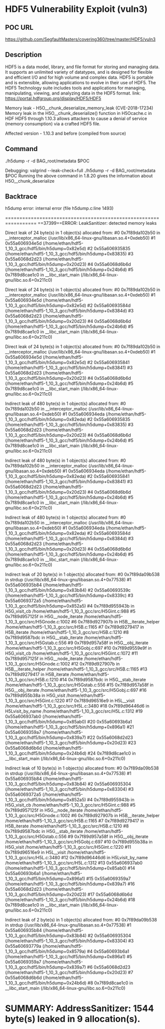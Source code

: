# HDF5 Vulnerability Exploit (vuln3)

## POC URL
https://github.com/SegfaultMasters/covering360/tree/master/HDF5/vuln3

## Description
HDF5 is a data model, library, and file format for storing and managing data. It supports an unlimited variety of datatypes, and is designed for flexible and efficient I/O and for high volume and complex data. HDF5 is portable and is extensible, allowing applications to evolve in their use of HDF5. The HDF5 Technology suite includes tools and applications for managing, manipulating, viewing, and analyzing data in the HDF5 format. link: https://portal.hdfgroup.org/display/HDF5/HDF5

Memory leak - H5O__chunk_deserialize_memory_leak (CVE-2018-17234)
Memory leak in the H5O__chunk_deserialize() function in H5Ocache.c in HDF HDF5 through 1.10.3 allows attackers to cause a denial of service (memory consumption) via a crafted HDF5 file.

Affected version - 1.10.3 and before (compiled from source)
## Command
./h5dump -r -d BAG_root/metadata $POC

Debugging: valgrind --leak-check=full ./h5dump -r -d BAG_root/metadata $POC
Running the above command in 1.8.20 gives the information about H5O__chunk_deserialize

## Backtrace
h5dump error: internal error (file h5dump.c:line 1493)

=================================================================
==37399==ERROR: LeakSanitizer: detected memory leaks

Direct leak of 24 byte(s) in 1 object(s) allocated from:
    #0 0x7f89da102b50 in __interceptor_malloc (/usr/lib/x86_64-linux-gnu/libasan.so.4+0xdeb50)
    #1 0x55a606934e5d  (/home/ethan/hdf5-1_10_3_gcc/hdf5/bin/h5dump+0x82e5d)
    #2 0x55a606935835  (/home/ethan/hdf5-1_10_3_gcc/hdf5/bin/h5dump+0x83835)
    #3 0x55a6068d2d23  (/home/ethan/hdf5-1_10_3_gcc/hdf5/bin/h5dump+0x20d23)
    #4 0x55a6068d6b6d  (/home/ethan/hdf5-1_10_3_gcc/hdf5/bin/h5dump+0x24b6d)
    #5 0x7f89d8cae1c0 in __libc_start_main (/lib/x86_64-linux-gnu/libc.so.6+0x211c0)

Direct leak of 24 byte(s) in 1 object(s) allocated from:
    #0 0x7f89da102b50 in __interceptor_malloc (/usr/lib/x86_64-linux-gnu/libasan.so.4+0xdeb50)
    #1 0x55a606934e5d  (/home/ethan/hdf5-1_10_3_gcc/hdf5/bin/h5dump+0x82e5d)
    #2 0x55a60693584d  (/home/ethan/hdf5-1_10_3_gcc/hdf5/bin/h5dump+0x8384d)
    #3 0x55a6068d2d23  (/home/ethan/hdf5-1_10_3_gcc/hdf5/bin/h5dump+0x20d23)
    #4 0x55a6068d6b6d  (/home/ethan/hdf5-1_10_3_gcc/hdf5/bin/h5dump+0x24b6d)
    #5 0x7f89d8cae1c0 in __libc_start_main (/lib/x86_64-linux-gnu/libc.so.6+0x211c0)

Direct leak of 24 byte(s) in 1 object(s) allocated from:
    #0 0x7f89da102b50 in __interceptor_malloc (/usr/lib/x86_64-linux-gnu/libasan.so.4+0xdeb50)
    #1 0x55a606934e5d  (/home/ethan/hdf5-1_10_3_gcc/hdf5/bin/h5dump+0x82e5d)
    #2 0x55a606935841  (/home/ethan/hdf5-1_10_3_gcc/hdf5/bin/h5dump+0x83841)
    #3 0x55a6068d2d23  (/home/ethan/hdf5-1_10_3_gcc/hdf5/bin/h5dump+0x20d23)
    #4 0x55a6068d6b6d  (/home/ethan/hdf5-1_10_3_gcc/hdf5/bin/h5dump+0x24b6d)
    #5 0x7f89d8cae1c0 in __libc_start_main (/lib/x86_64-linux-gnu/libc.so.6+0x211c0)

Indirect leak of 480 byte(s) in 1 object(s) allocated from:
    #0 0x7f89da102b50 in __interceptor_malloc (/usr/lib/x86_64-linux-gnu/libasan.so.4+0xdeb50)
    #1 0x55a606934eda  (/home/ethan/hdf5-1_10_3_gcc/hdf5/bin/h5dump+0x82eda)
    #2 0x55a606935835  (/home/ethan/hdf5-1_10_3_gcc/hdf5/bin/h5dump+0x83835)
    #3 0x55a6068d2d23  (/home/ethan/hdf5-1_10_3_gcc/hdf5/bin/h5dump+0x20d23)
    #4 0x55a6068d6b6d  (/home/ethan/hdf5-1_10_3_gcc/hdf5/bin/h5dump+0x24b6d)
    #5 0x7f89d8cae1c0 in __libc_start_main (/lib/x86_64-linux-gnu/libc.so.6+0x211c0)

Indirect leak of 480 byte(s) in 1 object(s) allocated from:
    #0 0x7f89da102b50 in __interceptor_malloc (/usr/lib/x86_64-linux-gnu/libasan.so.4+0xdeb50)
    #1 0x55a606934eda  (/home/ethan/hdf5-1_10_3_gcc/hdf5/bin/h5dump+0x82eda)
    #2 0x55a606935841  (/home/ethan/hdf5-1_10_3_gcc/hdf5/bin/h5dump+0x83841)
    #3 0x55a6068d2d23  (/home/ethan/hdf5-1_10_3_gcc/hdf5/bin/h5dump+0x20d23)
    #4 0x55a6068d6b6d  (/home/ethan/hdf5-1_10_3_gcc/hdf5/bin/h5dump+0x24b6d)
    #5 0x7f89d8cae1c0 in __libc_start_main (/lib/x86_64-linux-gnu/libc.so.6+0x211c0)

Indirect leak of 480 byte(s) in 1 object(s) allocated from:
    #0 0x7f89da102b50 in __interceptor_malloc (/usr/lib/x86_64-linux-gnu/libasan.so.4+0xdeb50)
    #1 0x55a606934eda  (/home/ethan/hdf5-1_10_3_gcc/hdf5/bin/h5dump+0x82eda)
    #2 0x55a60693584d  (/home/ethan/hdf5-1_10_3_gcc/hdf5/bin/h5dump+0x8384d)
    #3 0x55a6068d2d23  (/home/ethan/hdf5-1_10_3_gcc/hdf5/bin/h5dump+0x20d23)
    #4 0x55a6068d6b6d  (/home/ethan/hdf5-1_10_3_gcc/hdf5/bin/h5dump+0x24b6d)
    #5 0x7f89d8cae1c0 in __libc_start_main (/lib/x86_64-linux-gnu/libc.so.6+0x211c0)

Indirect leak of 20 byte(s) in 1 object(s) allocated from:
    #0 0x7f89da09b538 in strdup (/usr/lib/x86_64-linux-gnu/libasan.so.4+0x77538)
    #1 0x55a606935b84  (/home/ethan/hdf5-1_10_3_gcc/hdf5/bin/h5dump+0x83b84)
    #2 0x55a60693539c  (/home/ethan/hdf5-1_10_3_gcc/hdf5/bin/h5dump+0x8339c)
    #3 0x55a6069372a5  (/home/ethan/hdf5-1_10_3_gcc/hdf5/bin/h5dump+0x852a5)
    #4 0x7f89d955943b in H5G_visit_cb /home/ethan/hdf5-1_10_3_gcc/src/H5Gint.c:988
    #5 0x7f89d957125f in H5G__node_iterate /home/ethan/hdf5-1_10_3_gcc/src/H5Gnode.c:1002
    #6 0x7f89d927907b in H5B__iterate_helper /home/ethan/hdf5-1_10_3_gcc/src/H5B.c:1165
    #7 0x7f89d9279417 in H5B_iterate /home/ethan/hdf5-1_10_3_gcc/src/H5B.c:1210
    #8 0x7f89d9587bdc in H5G__stab_iterate /home/ethan/hdf5-1_10_3_gcc/src/H5Gstab.c:556
    #9 0x7f89d957a58f in H5G__obj_iterate /home/ethan/hdf5-1_10_3_gcc/src/H5Gobj.c:697
    #10 0x7f89d9559e9f in H5G_visit_cb /home/ethan/hdf5-1_10_3_gcc/src/H5Gint.c:1072
    #11 0x7f89d957125f in H5G__node_iterate /home/ethan/hdf5-1_10_3_gcc/src/H5Gnode.c:1002
    #12 0x7f89d927907b in H5B__iterate_helper /home/ethan/hdf5-1_10_3_gcc/src/H5B.c:1165
    #13 0x7f89d9279417 in H5B_iterate /home/ethan/hdf5-1_10_3_gcc/src/H5B.c:1210
    #14 0x7f89d9587bdc in H5G__stab_iterate /home/ethan/hdf5-1_10_3_gcc/src/H5Gstab.c:556
    #15 0x7f89d957a58f in H5G__obj_iterate /home/ethan/hdf5-1_10_3_gcc/src/H5Gobj.c:697
    #16 0x7f89d955b38a in H5G_visit /home/ethan/hdf5-1_10_3_gcc/src/H5Gint.c:1220
    #17 0x7f89d96516e9 in H5L__visit /home/ethan/hdf5-1_10_3_gcc/src/H5L.c:3480
    #18 0x7f89d96446d6 in H5Lvisit_by_name /home/ethan/hdf5-1_10_3_gcc/src/H5L.c:1312
    #19 0x55a606937ab0  (/home/ethan/hdf5-1_10_3_gcc/hdf5/bin/h5dump+0x85ab0)
    #20 0x55a60693b6a1  (/home/ethan/hdf5-1_10_3_gcc/hdf5/bin/h5dump+0x896a1)
    #21 0x55a6069359a7  (/home/ethan/hdf5-1_10_3_gcc/hdf5/bin/h5dump+0x839a7)
    #22 0x55a6068d2d23  (/home/ethan/hdf5-1_10_3_gcc/hdf5/bin/h5dump+0x20d23)
    #23 0x55a6068d6b6d  (/home/ethan/hdf5-1_10_3_gcc/hdf5/bin/h5dump+0x24b6d)
    #24 0x7f89d8cae1c0 in __libc_start_main (/lib/x86_64-linux-gnu/libc.so.6+0x211c0)

Indirect leak of 10 byte(s) in 1 object(s) allocated from:
    #0 0x7f89da09b538 in strdup (/usr/lib/x86_64-linux-gnu/libasan.so.4+0x77538)
    #1 0x55a606935b84  (/home/ethan/hdf5-1_10_3_gcc/hdf5/bin/h5dump+0x83b84)
    #2 0x55a606935304  (/home/ethan/hdf5-1_10_3_gcc/hdf5/bin/h5dump+0x83304)
    #3 0x55a6069372a5  (/home/ethan/hdf5-1_10_3_gcc/hdf5/bin/h5dump+0x852a5)
    #4 0x7f89d955943b in H5G_visit_cb /home/ethan/hdf5-1_10_3_gcc/src/H5Gint.c:988
    #5 0x7f89d957125f in H5G__node_iterate /home/ethan/hdf5-1_10_3_gcc/src/H5Gnode.c:1002
    #6 0x7f89d927907b in H5B__iterate_helper /home/ethan/hdf5-1_10_3_gcc/src/H5B.c:1165
    #7 0x7f89d9279417 in H5B_iterate /home/ethan/hdf5-1_10_3_gcc/src/H5B.c:1210
    #8 0x7f89d9587bdc in H5G__stab_iterate /home/ethan/hdf5-1_10_3_gcc/src/H5Gstab.c:556
    #9 0x7f89d957a58f in H5G__obj_iterate /home/ethan/hdf5-1_10_3_gcc/src/H5Gobj.c:697
    #10 0x7f89d955b38a in H5G_visit /home/ethan/hdf5-1_10_3_gcc/src/H5Gint.c:1220
    #11 0x7f89d96516e9 in H5L__visit /home/ethan/hdf5-1_10_3_gcc/src/H5L.c:3480
    #12 0x7f89d96446d6 in H5Lvisit_by_name /home/ethan/hdf5-1_10_3_gcc/src/H5L.c:1312
    #13 0x55a606937ab0  (/home/ethan/hdf5-1_10_3_gcc/hdf5/bin/h5dump+0x85ab0)
    #14 0x55a60693b6a1  (/home/ethan/hdf5-1_10_3_gcc/hdf5/bin/h5dump+0x896a1)
    #15 0x55a6069359a7  (/home/ethan/hdf5-1_10_3_gcc/hdf5/bin/h5dump+0x839a7)
    #16 0x55a6068d2d23  (/home/ethan/hdf5-1_10_3_gcc/hdf5/bin/h5dump+0x20d23)
    #17 0x55a6068d6b6d  (/home/ethan/hdf5-1_10_3_gcc/hdf5/bin/h5dump+0x24b6d)
    #18 0x7f89d8cae1c0 in __libc_start_main (/lib/x86_64-linux-gnu/libc.so.6+0x211c0)

Indirect leak of 2 byte(s) in 1 object(s) allocated from:
    #0 0x7f89da09b538 in strdup (/usr/lib/x86_64-linux-gnu/libasan.so.4+0x77538)
    #1 0x55a606935b84  (/home/ethan/hdf5-1_10_3_gcc/hdf5/bin/h5dump+0x83b84)
    #2 0x55a606935304  (/home/ethan/hdf5-1_10_3_gcc/hdf5/bin/h5dump+0x83304)
    #3 0x55a60693779a  (/home/ethan/hdf5-1_10_3_gcc/hdf5/bin/h5dump+0x8579a)
    #4 0x55a60693b6a1  (/home/ethan/hdf5-1_10_3_gcc/hdf5/bin/h5dump+0x896a1)
    #5 0x55a6069359a7  (/home/ethan/hdf5-1_10_3_gcc/hdf5/bin/h5dump+0x839a7)
    #6 0x55a6068d2d23  (/home/ethan/hdf5-1_10_3_gcc/hdf5/bin/h5dump+0x20d23)
    #7 0x55a6068d6b6d  (/home/ethan/hdf5-1_10_3_gcc/hdf5/bin/h5dump+0x24b6d)
    #8 0x7f89d8cae1c0 in __libc_start_main (/lib/x86_64-linux-gnu/libc.so.6+0x211c0)

SUMMARY: AddressSanitizer: 1544 byte(s) leaked in 9 allocation(s).
=============================================================